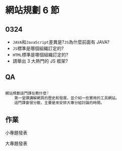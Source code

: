 # 網站規劃 6 節

## 0324

- `JAVA`和`JavaScript`差異是?`JS`為什麼前面有 JAVA?
- `JS`標準是哪個組織訂定的?
- `HTML`標準是哪個組織訂定的?
- 請舉出 3 大熱門的 JS 框架?

## QA

```js

網站規劃這門課在教什麼?
    第一堂課講解網頁的歷史和發展，並介紹一些實用的工具網站。
    這門課會很分散，主要是來安排大專分組討論的時間。


```

## 作業

小專題發表

大專題發表

